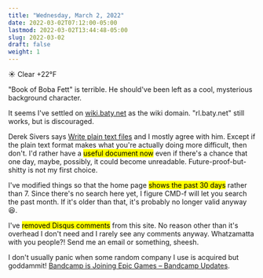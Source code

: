 ```yaml
---
title: "Wednesday, March 2, 2022"
date: 2022-03-02T07:12:00-05:00
lastmod: 2022-03-02T13:44:48-05:00
slug: 2022-03-02
draft: false
weight: 1
---
```


☀️   Clear +22°F

"Book of Boba Fett" is terrible. He should've been left as a cool, mysterious background character.

It seems I've settled on [wiki.baty.net](https://wiki.baty.net) as the wiki domain. "rl.baty.net" still works, but is discouraged.

Derek Sivers says [Write plain text files](https://sive.rs/plaintext) and I mostly agree with him. Except if the plain text format makes what you're actually doing more difficult, then don't. I'd rather have a <mark>useful document now</mark> even if there's a chance that one day, maybe, possibly, it could become unreadable. Future-proof-but-shitty is not my first choice.

I've modified things so that the home page <mark>shows the past 30 days</mark> rather than 7. Since there's no search here yet, I figure CMD-f will let you search the past month. If it's older than that, it's probably no longer valid anyway 😆.

I've <mark>removed Disqus comments</mark> from this site. No reason other than it's overhead I don't need and I rarely see any comments anyway. Whatzamatta with you people?! Send me an email or something, sheesh.

I don't usually panic when some random company I use is acquired but goddammit! [Bandcamp is Joining Epic Games – Bandcamp Updates](https://blog.bandcamp.com/2022/03/02/bandcamp-is-joining-epic/).

[//]: # "Exported with love from a post written in Org mode"
[//]: # "- https://github.com/kaushalmodi/ox-hugo"
